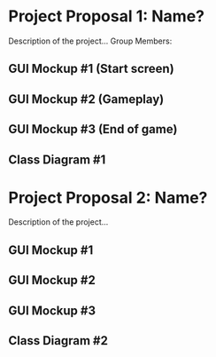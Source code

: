 # Project Proposal 1: Name?
Description of the project...
Group Members:

## GUI Mockup #1 (Start screen)

## GUI Mockup #2 (Gameplay)

## GUI Mockup #3 (End of game)

## Class Diagram #1

# Project Proposal 2: Name?
Description of the project...

## GUI Mockup #1

## GUI Mockup #2

## GUI Mockup #3

## Class Diagram #2
